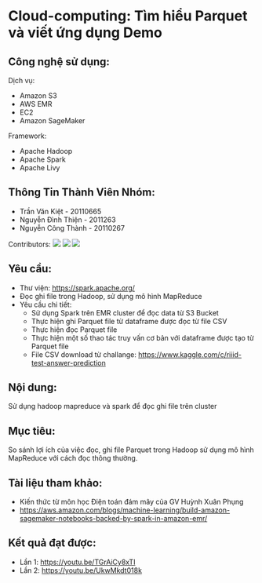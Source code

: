 # Cloud-computing: Tìm hiểu Parquet và viết ứng dụng Demo
## Công nghệ sử dụng:
Dịch vụ:
- Amazon S3
- AWS EMR
- EC2
- Amazon SageMaker

Framework:
- Apache Hadoop
- Apache Spark
- Apache Livy

## Thông Tin Thành Viên Nhóm:
- Trần Văn Kiệt - 20110665
- Nguyễn Đình Thiện - 2011263
- Nguyễn Công Thành - 20110267 

Contributors:
[![](https://avatars.githubusercontent.com/u/89686453?s=64&v=4)](https://www.facebook.com/kTw1208)
[![](https://avatars.githubusercontent.com/u/116097599?s=64&v=4s)](https://www.facebook.com/thien20110263)
[![](https://avatars.githubusercontent.com/u/89307218?v=4&s=64)](https://www.facebook.com/profile.php?id=100011055702857)
## Yêu cầu:
- Thư viện: https://spark.apache.org/
- Đọc ghi file trong Hadoop, sử dụng mô hình MapReduce
- Yêu cầu chi tiết:
   + Sử dụng Spark trên EMR cluster để đọc data từ S3 Bucket
   + Thực hiện ghi Parquet file từ dataframe được đọc từ file CSV
   + Thực hiện đọc Parquet file
   + Thực hiện một số thao tác truy vấn cơ bản với dataframe được tạo từ Parquet file
   + File CSV download từ challange: https://www.kaggle.com/c/riiid-test-answer-prediction
## Nội dung:
Sử dụng hadoop mapreduce và spark để đọc ghi file trên cluster
## Mục tiêu:
So sánh lợi ích của việc đọc, ghi file Parquet trong Hadoop sử dụng mô hình MapReduce với cách đọc thông thường.
## Tài liệu tham khảo: 
   + Kiến thức từ môn học Điện toán đám mây của GV Huỳnh Xuân Phụng
   + https://aws.amazon.com/blogs/machine-learning/build-amazon-sagemaker-notebooks-backed-by-spark-in-amazon-emr/
## Kết quả đạt được: 
   + Lần 1: https://youtu.be/TGrAiCy8xTI
   + Lần 2: https://youtu.be/UkwMkdt018k

